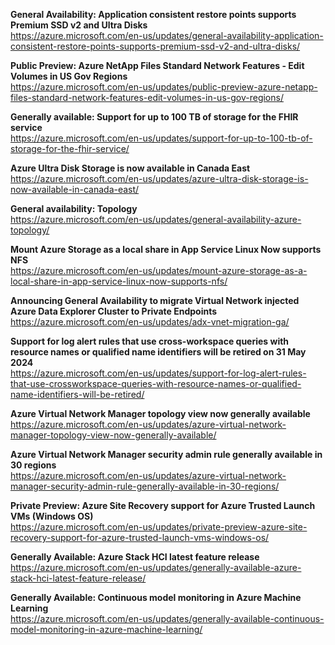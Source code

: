 **General Availability: Application consistent restore points supports Premium SSD v2 and Ultra Disks**  
https://azure.microsoft.com/en-us/updates/general-availability-application-consistent-restore-points-supports-premium-ssd-v2-and-ultra-disks/


**Public Preview: Azure NetApp Files Standard Network Features - Edit Volumes in US Gov Regions**  
https://azure.microsoft.com/en-us/updates/public-preview-azure-netapp-files-standard-network-features-edit-volumes-in-us-gov-regions/


**Generally available: Support for up to 100 TB of storage for the FHIR service**  
https://azure.microsoft.com/en-us/updates/support-for-up-to-100-tb-of-storage-for-the-fhir-service/


**Azure Ultra Disk Storage is now available in Canada East**  
https://azure.microsoft.com/en-us/updates/azure-ultra-disk-storage-is-now-available-in-canada-east/


**General availability: Topology**  
https://azure.microsoft.com/en-us/updates/general-availability-azure-topology/


**Mount Azure Storage as a local share in App Service Linux Now supports NFS**  
https://azure.microsoft.com/en-us/updates/mount-azure-storage-as-a-local-share-in-app-service-linux-now-supports-nfs/


**Announcing General Availability to migrate Virtual Network injected Azure Data Explorer Cluster to Private Endpoints**  
https://azure.microsoft.com/en-us/updates/adx-vnet-migration-ga/


**Support for log alert rules that use cross-workspace queries with resource names or qualified name identifiers will be retired on 31 May 2024**  
https://azure.microsoft.com/en-us/updates/support-for-log-alert-rules-that-use-crossworkspace-queries-with-resource-names-or-qualified-name-identifiers-will-be-retired/


**Azure Virtual Network Manager topology view now generally available**  
https://azure.microsoft.com/en-us/updates/azure-virtual-network-manager-topology-view-now-generally-available/


**Azure Virtual Network Manager security admin rule generally available in 30 regions**  
https://azure.microsoft.com/en-us/updates/azure-virtual-network-manager-security-admin-rule-generally-available-in-30-regions/


**Private Preview: Azure Site Recovery support for Azure Trusted Launch VMs (Windows OS)**  
https://azure.microsoft.com/en-us/updates/private-preview-azure-site-recovery-support-for-azure-trusted-launch-vms-windows-os/


**Generally Available: Azure Stack HCI latest feature release**  
https://azure.microsoft.com/en-us/updates/generally-available-azure-stack-hci-latest-feature-release/


**Generally Available: Continuous model monitoring in Azure Machine Learning**  
https://azure.microsoft.com/en-us/updates/generally-available-continuous-model-monitoring-in-azure-machine-learning/


